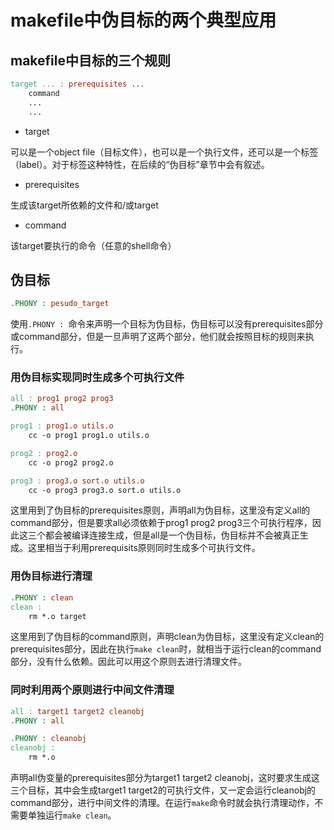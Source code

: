# makefile中伪目标的两个典型应用

## makefile中目标的三个规则

```makefile
target ... : prerequisites ...
    command
    ...
    ...
```

- target

可以是一个object file（目标文件），也可以是一个执行文件，还可以是一个标签（label）。对于标签这种特性，在后续的“伪目标”章节中会有叙述。

- prerequisites

生成该target所依赖的文件和/或target

- command

该target要执行的命令（任意的shell命令）

## 伪目标

```makefile
.PHONY : pesudo_target
```

使用`.PHONY : `命令来声明一个目标为伪目标，伪目标可以没有prerequisites部分或command部分，但是一旦声明了这两个部分，他们就会按照目标的规则来执行。

### 用伪目标实现同时生成多个可执行文件

```makefile
all : prog1 prog2 prog3
.PHONY : all

prog1 : prog1.o utils.o
    cc -o prog1 prog1.o utils.o

prog2 : prog2.o
    cc -o prog2 prog2.o

prog3 : prog3.o sort.o utils.o
    cc -o prog3 prog3.o sort.o utils.o
```

这里用到了伪目标的prerequisites原则，声明all为伪目标，这里没有定义all的command部分，但是要求all必须依赖于prog1 prog2 prog3三个可执行程序，因此这三个都会被编译连接生成，但是all是一个伪目标，伪目标并不会被真正生成。这里相当于利用prerequisits原则同时生成多个可执行文件。

### 用伪目标进行清理

```makefile
.PHONY : clean
clean :
    rm *.o target
```

这里用到了伪目标的command原则，声明clean为伪目标，这里没有定义clean的prerequisites部分，因此在执行`make clean`时，就相当于运行clean的command部分，没有什么依赖。因此可以用这个原则去进行清理文件。

### 同时利用两个原则进行中间文件清理

```makefile
all : target1 target2 cleanobj
.PHONY : all

.PHONY : cleanobj
cleanobj : 
	rm *.o
```

声明all伪变量的prerequisites部分为target1 target2 cleanobj，这时要求生成这三个目标，其中会生成target1 target2的可执行文件，又一定会运行cleanobj的command部分，进行中间文件的清理。在运行`make`命令时就会执行清理动作，不需要单独运行`make clean`。